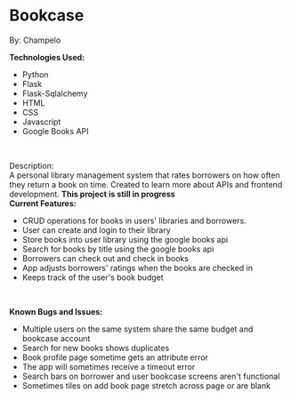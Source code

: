 # Bookcase 
By: Champelo

<b>Technologies Used:</b>
<ul>
<li>Python</li>
<li>Flask</li>
<li>Flask-Sqlalchemy</li>
<li>HTML</li>
<li>CSS</li>
<li>Javascript</li>
<li>Google Books API</li>
</ul><br>

Description:  
A personal library management system that rates borrowers on how often they return a book on time. 
Created to learn more about APIs and frontend development.
<b>This project is still in progress</b><br>
<b>Current Features:</b> 
  <ul>
    <li>CRUD operations for books in users' libraries and borrowers.</li>
    <li>User can create and login to their library</li>
    <li>Store books into user library using the google books api</li>  
    <li>Search for books by title using the google books api</li>     
    <li>Borrowers can check out and check in books</li>   
    <li>App adjusts borrowers' ratings when the books are checked in</li>   
    <li>Keeps track of the user's book budget</li>     
  </ul><br>  

<b>Known Bugs and Issues:</b>
<ul>
<li>Multiple users on the same system share the same budget and bookcase account</li>
<li>Search for new books shows duplicates</li>
<li>Book profile page sometime gets an attribute error</li>
<li>The app will sometimes receive a timeout error</li>
<li>Search bars on borrower and user bookcase screens aren't functional</li>
  <li>Sometimes tiles on add book page stretch across page or are blank</li>
</ul>

  

